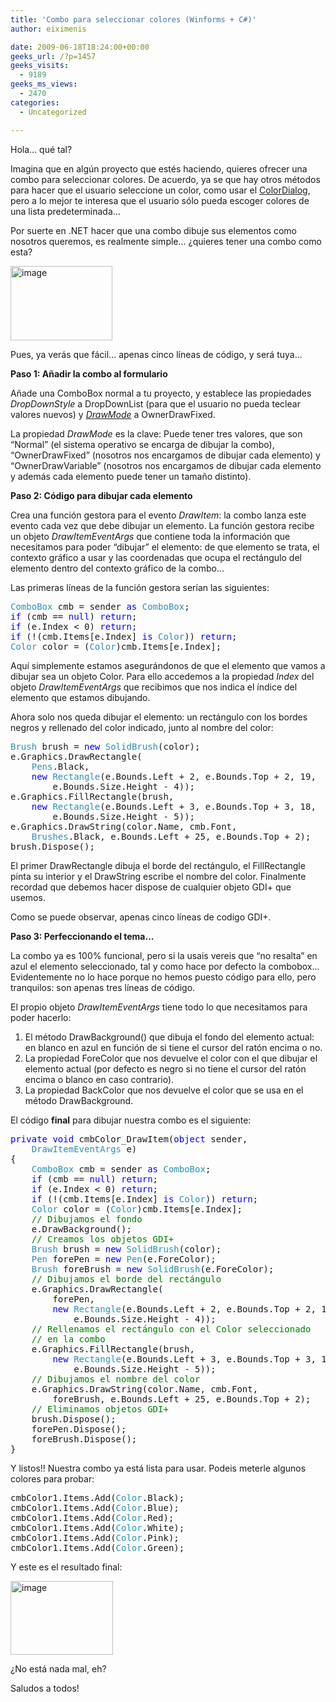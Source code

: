 ```yaml
---
title: 'Combo para seleccionar colores (Winforms + C#)'
author: eiximenis

date: 2009-06-18T18:24:00+00:00
geeks_url: /?p=1457
geeks_visits:
  - 9189
geeks_ms_views:
  - 2470
categories:
  - Uncategorized

---
```

Hola... qué tal?

Imagina que en algún proyecto que estés haciendo, quieres ofrecer una combo para seleccionar colores. De acuerdo, ya se que hay otros métodos para hacer que el usuario seleccione un color, como usar el [ColorDialog][1], pero a lo mejor te interesa que el usuario sólo pueda escoger colores de una lista predeterminada...

Por suerte en .NET hacer que una combo dibuje sus elementos como nosotros queremos, es realmente simple... ¿quieres tener una combo como esta?

[<img style="border-right: 0px; border-top: 0px; border-left: 0px; border-bottom: 0px" alt="image" src="/cfs-file.ashx/__key/CommunityServer.Blogs.Components.WeblogFiles/etomas/image_5F00_thumb_5F00_2.png" border="0" width="163" height="119" />][2] 

Pues, ya verás que fácil... apenas cinco líneas de código, y será tuya...

**Paso 1: Añadir la combo al formulario**

Añade una ComboBox normal a tu proyecto, y establece las propiedades _DropDownStyle_ a DropDownList (para que el usuario no pueda teclear valores nuevos) y _[DrawMode][3]_ a OwnerDrawFixed.

La propiedad _DrawMode_ es la clave: Puede tener tres valores, que son &#8220;Normal&#8221; (el sistema operativo se encarga de dibujar la combo), &#8220;OwnerDrawFixed&#8221; (nosotros nos encargamos de dibujar cada elemento) y &#8220;OwnerDrawVariable&#8221; (nosotros nos encargamos de dibujar cada elemento y además cada elemento puede tener un tamaño distinto).

**Paso 2: Código para dibujar cada elemento**

Crea una función gestora para el evento _DrawItem_: la combo lanza este evento cada vez que debe dibujar un elemento. La función gestora recibe un objeto _DrawItemEventArgs_ que contiene toda la información que necesitamos para poder &#8220;dibujar&#8221; el elemento: de que elemento se trata, el contexto gráfico a usar y las coordenadas que ocupa el rectángulo del elemento dentro del contexto gráfico de la combo...

Las primeras líneas de la función gestora serían las siguientes:

<pre class="code"><span style="color: #2b91af">ComboBox </span>cmb = sender <span style="color: blue">as </span><span style="color: #2b91af">ComboBox</span>;<br /><span style="color: blue">if </span>(cmb == <span style="color: blue">null</span>) <span style="color: blue">return</span>;<br /><span style="color: blue">if </span>(e.Index &lt; 0) <span style="color: blue">return</span>;<br /><span style="color: blue">if </span>(!(cmb.Items[e.Index] <span style="color: blue">is </span><span style="color: #2b91af">Color</span>)) <span style="color: blue">return</span>;<br /><span style="color: #2b91af">Color </span>color = (<span style="color: #2b91af">Color</span>)cmb.Items[e.Index];</pre>

[][4]

Aquí simplemente estamos asegurándonos de que el elemento que vamos a dibujar sea un objeto Color. Para ello accedemos a la propiedad _Index_ del objeto _DrawItemEventArgs_ que recibimos que nos indica el índice del elemento que estamos dibujando.

Ahora solo nos queda dibujar el elemento: un rectángulo con los bordes negros y rellenado del color indicado, junto al nombre del color:

<pre class="code"><span style="color: #2b91af">Brush </span>brush = <span style="color: blue">new </span><span style="color: #2b91af">SolidBrush</span>(color);<br />e.Graphics.DrawRectangle(<br />    <span style="color: #2b91af">Pens</span>.Black, <br />    <span style="color: blue">new </span><span style="color: #2b91af">Rectangle</span>(e.Bounds.Left + 2, e.Bounds.Top + 2, 19, <br />        e.Bounds.Size.Height - 4));<br />e.Graphics.FillRectangle(brush, <br />    <span style="color: blue">new </span><span style="color: #2b91af">Rectangle</span>(e.Bounds.Left + 3, e.Bounds.Top + 3, 18, <br />        e.Bounds.Size.Height - 5));<br />e.Graphics.DrawString(color.Name, cmb.Font, <br />    <span style="color: #2b91af">Brushes</span>.Black, e.Bounds.Left + 25, e.Bounds.Top + 2);<br />brush.Dispose();</pre>

[][4]

El primer DrawRectangle dibuja el borde del rectángulo, el FillRectangle pinta su interior y el DrawString escribe el nombre del color. Finalmente recordad que debemos hacer dispose de cualquier objeto GDI+ que usemos.

Como se puede observar, apenas cinco líneas de codigo GDI+.

**Paso 3: Perfeccionando el tema...**

La combo ya es 100% funcional, pero si la usais vereis que &#8220;no resalta&#8221; en azul el elemento seleccionado, tal y como hace por defecto la combobox... Evidentemente no lo hace porque no hemos puesto código para ello, pero tranquilos: son apenas tres líneas de código.

El propio objeto _DrawItemEventArgs_ tiene todo lo que necesitamos para poder hacerlo:

  1. El método DrawBackground() que dibuja el fondo del elemento actual: en blanco en azul en función de si tiene el cursor del ratón encima o no.
  2. La propiedad ForeColor que nos devuelve el color con el que dibujar el elemento actual (por defecto es negro si no tiene el cursor del ratón encima o blanco en caso contrario).
  3. La propiedad BackColor que nos devuelve el color que se usa en el método DrawBackground.

El código **final** para dibujar nuestra combo es el siguiente:

<pre class="code"><span style="color: blue">private void </span>cmbColor_DrawItem(<span style="color: blue">object </span>sender, <br />    <span style="color: #2b91af">DrawItemEventArgs </span>e)<br />{<br />    <span style="color: #2b91af">ComboBox </span>cmb = sender <span style="color: blue">as </span><span style="color: #2b91af">ComboBox</span>;<br />    <span style="color: blue">if </span>(cmb == <span style="color: blue">null</span>) <span style="color: blue">return</span>;<br />    <span style="color: blue">if </span>(e.Index &lt; 0) <span style="color: blue">return</span>;<br />    <span style="color: blue">if </span>(!(cmb.Items[e.Index] <span style="color: blue">is </span><span style="color: #2b91af">Color</span>)) <span style="color: blue">return</span>;<br />    <span style="color: #2b91af">Color </span>color = (<span style="color: #2b91af">Color</span>)cmb.Items[e.Index];<br />    <span style="color: green">// Dibujamos el fondo<br />    </span>e.DrawBackground();<br />    <span style="color: green">// Creamos los objetos GDI+<br />    </span><span style="color: #2b91af">Brush </span>brush = <span style="color: blue">new </span><span style="color: #2b91af">SolidBrush</span>(color);<br />    <span style="color: #2b91af">Pen </span>forePen = <span style="color: blue">new </span><span style="color: #2b91af">Pen</span>(e.ForeColor);<br />    <span style="color: #2b91af">Brush </span>foreBrush = <span style="color: blue">new </span><span style="color: #2b91af">SolidBrush</span>(e.ForeColor);<br />    <span style="color: green">// Dibujamos el borde del rectángulo<br />    </span>e.Graphics.DrawRectangle(<br />        forePen, <br />        <span style="color: blue">new </span><span style="color: #2b91af">Rectangle</span>(e.Bounds.Left + 2, e.Bounds.Top + 2, 19, <br />            e.Bounds.Size.Height - 4));<br />    <span style="color: green">// Rellenamos el rectángulo con el Color seleccionado<br />    // en la combo<br />    </span>e.Graphics.FillRectangle(brush, <br />        <span style="color: blue">new </span><span style="color: #2b91af">Rectangle</span>(e.Bounds.Left + 3, e.Bounds.Top + 3, 18, <br />            e.Bounds.Size.Height - 5));            <br />    <span style="color: green">// Dibujamos el nombre del color<br />    </span>e.Graphics.DrawString(color.Name, cmb.Font,<br />        foreBrush, e.Bounds.Left + 25, e.Bounds.Top + 2);<br />    <span style="color: green">// Eliminamos objetos GDI+<br />    </span>brush.Dispose();<br />    forePen.Dispose();<br />    foreBrush.Dispose();<br />}</pre>

[][4]

Y listos!! Nuestra combo ya está lista para usar. Podeis meterle algunos colores para probar:

<pre class="code">cmbColor1.Items.Add(<span style="color: #2b91af">Color</span>.Black);<br />cmbColor1.Items.Add(<span style="color: #2b91af">Color</span>.Blue);<br />cmbColor1.Items.Add(<span style="color: #2b91af">Color</span>.Red);<br />cmbColor1.Items.Add(<span style="color: #2b91af">Color</span>.White);<br />cmbColor1.Items.Add(<span style="color: #2b91af">Color</span>.Pink);<br />cmbColor1.Items.Add(<span style="color: #2b91af">Color</span>.Green);</pre>

[][4]

Y este es el resultado final:

[<img style="border-right: 0px; border-top: 0px; border-left: 0px; border-bottom: 0px" alt="image" src="/cfs-file.ashx/__key/CommunityServer.Blogs.Components.WeblogFiles/etomas/image_5F00_thumb_5F00_3.png" border="0" width="164" height="118" />][5] 

¿No está nada mal, eh?

Saludos a todos!

 [1]: http://msdn.microsoft.com/es-es/library/system.windows.forms.colordialog.aspx
 [2]: /cfs-file.ashx/__key/CommunityServer.Blogs.Components.WeblogFiles/etomas/image_5F00_6.png
 [3]: http://msdn.microsoft.com/en-us/library/system.windows.forms.combobox.drawmode.aspx
 [4]: http://11011.net/software/vspaste
 [5]: /cfs-file.ashx/__key/CommunityServer.Blogs.Components.WeblogFiles/etomas/image_5F00_8.png